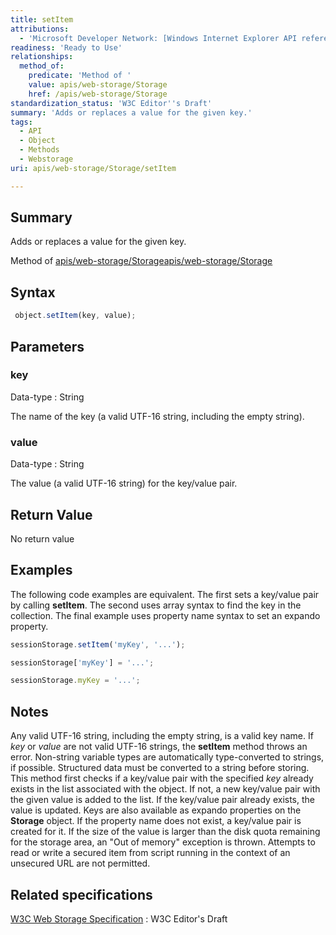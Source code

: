 ```yaml
---
title: setItem
attributions:
  - 'Microsoft Developer Network: [Windows Internet Explorer API reference Article](http://msdn.microsoft.com/en-us/library/ie/hh828809%28v=vs.85%29.aspx)'
readiness: 'Ready to Use'
relationships:
  method_of:
    predicate: 'Method of '
    value: apis/web-storage/Storage
    href: /apis/web-storage/Storage
standardization_status: 'W3C Editor''s Draft'
summary: 'Adds or replaces a value for the given key.'
tags:
  - API
  - Object
  - Methods
  - Webstorage
uri: apis/web-storage/Storage/setItem

---
```

## <span>Summary</span>

Adds or replaces a value for the given key.

Method of [apis/web-storage/Storage](/apis/web-storage/Storage)[apis/web-storage/Storage](/apis/web-storage/Storage)

## <span>Syntax</span>

``` js
 object.setItem(key, value);
```

## <span>Parameters</span>

### <span>key</span>

 Data-type
:   String

 The name of the key (a valid UTF-16 string, including the empty string).

### <span>value</span>

 Data-type
:   String

 The value (a valid UTF-16 string) for the key/value pair.

## <span>Return Value</span>

No return value

## <span>Examples</span>

The following code examples are equivalent. The first sets a key/value pair by calling **setItem**. The second uses array syntax to find the key in the collection. The final example uses property name syntax to set an expando property.

``` js
sessionStorage.setItem('myKey', '...');

sessionStorage['myKey'] = '...';

sessionStorage.myKey = '...';
```

## <span>Notes</span>

Any valid UTF-16 string, including the empty string, is a valid key name. If *key* or *value* are not valid UTF-16 strings, the **setItem** method throws an error. Non-string variable types are automatically type-converted to strings, if possible. Structured data must be converted to a string before storing. This method first checks if a key/value pair with the specified *key* already exists in the list associated with the object. If not, a new key/value pair with the given value is added to the list. If the key/value pair already exists, the value is updated. Keys are also available as expando properties on the **Storage** object. If the property name does not exist, a key/value pair is created for it. If the size of the value is larger than the disk quota remaining for the storage area, an "Out of memory" exception is thrown. Attempts to read or write a secured item from script running in the context of an unsecured URL are not permitted.

## <span>Related specifications</span>

[W3C Web Storage Specification](http://dev.w3.org/html5/webstorage)
:   W3C Editor's Draft
